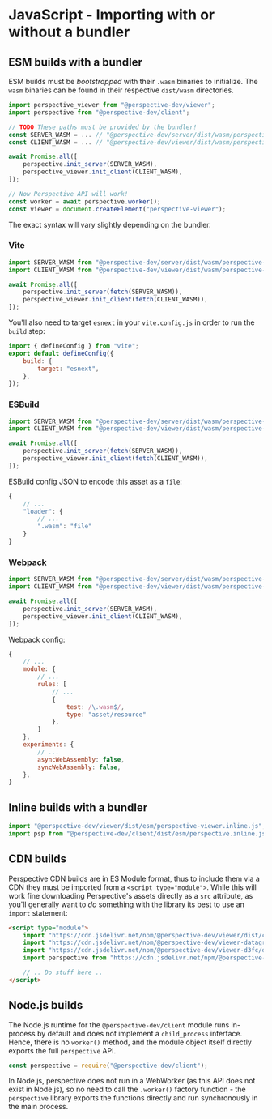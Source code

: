 # JavaScript - Importing with or without a bundler

## ESM builds with a bundler

ESM builds must be _bootstrapped_ with their `.wasm` binaries to initialize. The
`wasm` binaries can be found in their respective `dist/wasm` directories.

```javascript
import perspective_viewer from "@perspective-dev/viewer";
import perspective from "@perspective-dev/client";

// TODO These paths must be provided by the bundler!
const SERVER_WASM = ... // "@perspective-dev/server/dist/wasm/perspective-server.wasm"
const CLIENT_WASM = ... // "@perspective-dev/viewer/dist/wasm/perspective-viewer.wasm"

await Promise.all([
    perspective.init_server(SERVER_WASM),
    perspective_viewer.init_client(CLIENT_WASM),
]);

// Now Perspective API will work!
const worker = await perspective.worker();
const viewer = document.createElement("perspective-viewer");
```

The exact syntax will vary slightly depending on the bundler.

### Vite

```javascript
import SERVER_WASM from "@perspective-dev/server/dist/wasm/perspective-server.wasm?url";
import CLIENT_WASM from "@perspective-dev/viewer/dist/wasm/perspective-viewer.wasm?url";

await Promise.all([
    perspective.init_server(fetch(SERVER_WASM)),
    perspective_viewer.init_client(fetch(CLIENT_WASM)),
]);
```

You'll also need to target `esnext` in your `vite.config.js` in order to run the
`build` step:

```javascript
import { defineConfig } from "vite";
export default defineConfig({
    build: {
        target: "esnext",
    },
});
```

### ESBuild

```javascript
import SERVER_WASM from "@perspective-dev/server/dist/wasm/perspective-server.wasm";
import CLIENT_WASM from "@perspective-dev/viewer/dist/wasm/perspective-viewer.wasm";

await Promise.all([
    perspective.init_server(fetch(SERVER_WASM)),
    perspective_viewer.init_client(fetch(CLIENT_WASM)),
]);
```

ESBuild config JSON to encode this asset as a `file`:

```javascript
{
    // ...
    "loader": {
        // ...
        ".wasm": "file"
    }
}
```

### Webpack

```javascript
import SERVER_WASM from "@perspective-dev/server/dist/wasm/perspective-server.wasm";
import CLIENT_WASM from "@perspective-dev/viewer/dist/wasm/perspective-viewer.wasm";

await Promise.all([
    perspective.init_server(SERVER_WASM),
    perspective_viewer.init_client(CLIENT_WASM),
]);
```

Webpack config:

```javascript
{
    // ...
    module: {
        // ...
        rules: [
            // ...
            {
                test: /\.wasm$/,
                type: "asset/resource"
            },
        ]
    },
    experiments: {
        // ...
        asyncWebAssembly: false,
        syncWebAssembly: false,
    },
}
```

## Inline builds with a bundler <!-- How to -->

```javascript
import "@perspective-dev/viewer/dist/esm/perspective-viewer.inline.js";
import psp from "@perspective-dev/client/dist/esm/perspective.inline.js";
```

## CDN builds <!-- How to -->

Perspective CDN builds are in ES Module format, thus to include them via a CDN
they must be imported from a `<script type="module">`. While this will work fine
downloading Perspective's assets directly as a `src` attribute, as you'll
generally want to _do_ something with the library its best to use an `import`
statement:

```html
<script type="module">
    import "https://cdn.jsdelivr.net/npm/@perspective-dev/viewer/dist/cdn/perspective-viewer.js";
    import "https://cdn.jsdelivr.net/npm/@perspective-dev/viewer-datagrid/dist/cdn/perspective-viewer-datagrid.js";
    import "https://cdn.jsdelivr.net/npm/@perspective-dev/viewer-d3fc/dist/cdn/perspective-viewer-d3fc.js";
    import perspective from "https://cdn.jsdelivr.net/npm/@perspective-dev/client/dist/cdn/perspective.js";

    // .. Do stuff here ..
</script>
```

## Node.js builds

The Node.js runtime for the `@perspective-dev/client` module runs in-process by
default and does not implement a `child_process` interface. Hence, there is no
`worker()` method, and the module object itself directly exports the full
`perspective` API.

```javascript
const perspective = require("@perspective-dev/client");
```

In Node.js, perspective does not run in a WebWorker (as this API does not exist
in Node.js), so no need to call the `.worker()` factory function - the
`perspective` library exports the functions directly and run synchronously in
the main process.

